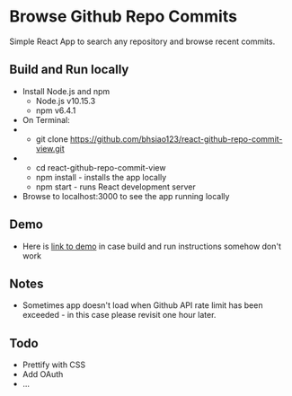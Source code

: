 # Browse Github Repo Commits
Simple React App to search any repository and browse recent commits.

## Build and Run locally
- Install Node.js and npm
  - Node.js v10.15.3
  - npm v6.4.1
- On Terminal:
-   - git clone https://github.com/bhsiao123/react-github-repo-commit-view.git
-   - cd react-github-repo-commit-view
    - npm install - installs the app locally
    - npm start - runs React development server
- Browse to localhost:3000 to see the app running locally



## Demo
- Here is [link to demo](https://bhsiao123.github.io.com/react-github-repo-commit-view) in case build and run instructions somehow don't work

## Notes
- Sometimes app doesn't load when Github API rate limit has been exceeded - in this case please revisit one hour later.


## Todo
- Prettify with CSS
- Add OAuth
- ...